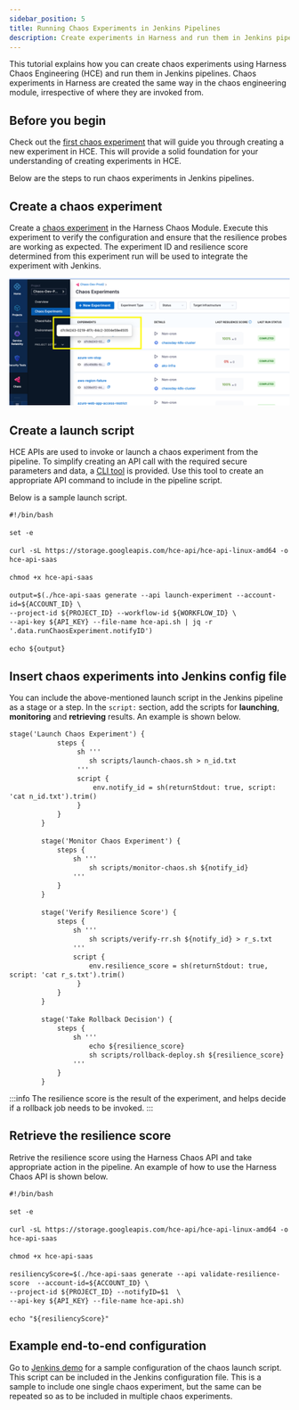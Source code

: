 ```yaml
---
sidebar_position: 5
title: Running Chaos Experiments in Jenkins Pipelines
description: Create experiments in Harness and run them in Jenkins pipelines
---
```


This tutorial explains how you can create chaos experiments using Harness Chaos Engineering (HCE) and run them in Jenkins pipelines. Chaos experiments in Harness are created the same way in the chaos engineering module, irrespective of where they are invoked from. 

## Before you begin
Check out the [first chaos experiment](https://developer.harness.io/tutorials/run-chaos-experiments/first-chaos-engineering) that will guide you through creating a new experiment in HCE. This will provide a solid foundation for your understanding of creating experiments in HCE. 

Below are the steps to run chaos experiments in Jenkins pipelines.

## Create a chaos experiment

Create a [chaos experiment](https://developer.harness.io/tutorials/run-chaos-experiments/first-chaos-engineering) in the Harness Chaos Module. Execute this experiment to verify the configuration and ensure that the resilience probes are working as expected. The experiment ID and resilience score determined from this experiment run will be used to integrate the experiment with Jenkins.

![chaos experiment with ID and resilience score](static/gitlab/chaos-experiments-with-id.png)

## Create a launch script

HCE APIs are used to invoke or launch a chaos experiment from the pipeline. To simplify creating an API call with the required secure parameters and data, a [CLI tool](https://storage.googleapis.com/hce-api/hce-api-linux-amd64) is provided. Use this tool to create an appropriate API command to include in the pipeline script.

Below is a sample launch script.
```
#!/bin/bash

set -e

curl -sL https://storage.googleapis.com/hce-api/hce-api-linux-amd64 -o hce-api-saas

chmod +x hce-api-saas

output=$(./hce-api-saas generate --api launch-experiment --account-id=${ACCOUNT_ID} \
--project-id ${PROJECT_ID} --workflow-id ${WORKFLOW_ID} \
--api-key ${API_KEY} --file-name hce-api.sh | jq -r '.data.runChaosExperiment.notifyID')

echo ${output}
```

## Insert chaos experiments into Jenkins config file
You can include the above-mentioned launch script in the Jenkins pipeline as a stage or a step. In the `script:` section, add the scripts for **launching**, **monitoring** and **retrieving** results. An example is shown below.

```
stage('Launch Chaos Experiment') {
            steps {
                 sh '''
                    sh scripts/launch-chaos.sh > n_id.txt
                 '''
                 script {
                     env.notify_id = sh(returnStdout: true, script: 'cat n_id.txt').trim()
                 }   
            }   
        }
        
        stage('Monitor Chaos Experiment') {
            steps {
                sh '''
                    sh scripts/monitor-chaos.sh ${notify_id}
                '''
            }
        }
        
        stage('Verify Resilience Score') {
            steps {
                sh '''
                    sh scripts/verify-rr.sh ${notify_id} > r_s.txt
                '''
                script {
                    env.resilience_score = sh(returnStdout: true, script: 'cat r_s.txt').trim()
                 }
            }
        }
        
        stage('Take Rollback Decision') {
            steps {
                sh '''
                    echo ${resilience_score}
                    sh scripts/rollback-deploy.sh ${resilience_score}
                '''
            }
        }
```

:::info
The resilience score is the result of the experiment, and helps decide if a rollback job needs to be invoked.
:::

## Retrieve the resilience score
Retrive the resilience score using the Harness Chaos API and take appropriate action in the pipeline. An example of how to use the Harness Chaos API is shown below.

```
#!/bin/bash

set -e 

curl -sL https://storage.googleapis.com/hce-api/hce-api-linux-amd64 -o hce-api-saas

chmod +x hce-api-saas

resiliencyScore=$(./hce-api-saas generate --api validate-resilience-score  --account-id=${ACCOUNT_ID} \
--project-id ${PROJECT_ID} --notifyID=$1  \
--api-key ${API_KEY} --file-name hce-api.sh)

echo "${resiliencyScore}"
```

## Example end-to-end configuration

Go to [Jenkins demo](https://github.com/ksatchit/hce-jenkins-integration-demo) for a sample configuration of the chaos launch script. This script can be included in the Jenkins configuration file. 
This is a sample to include one single chaos experiment, but the same can be repeated so as to be included in multiple chaos experiments. 

